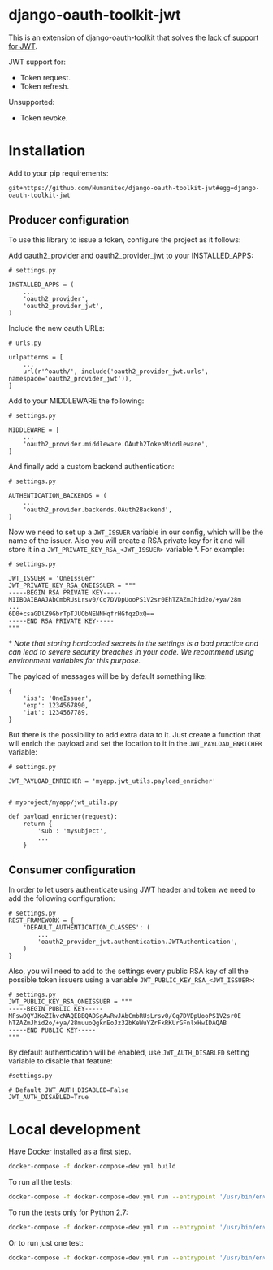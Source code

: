django-oauth-toolkit-jwt
========================

This is an extension of django-oauth-toolkit that solves the
[lack of support for JWT](https://github.com/jazzband/django-oauth-toolkit/issues/397).

JWT support for:

* Token request.
* Token refresh.

Unsupported:

* Token revoke.


Installation
============

Add to your pip requirements:

```
git+https://github.com/Humanitec/django-oauth-toolkit-jwt#egg=django-oauth-toolkit-jwt
```


Producer configuration
----------------------

To use this library to issue a token, configure the project as it follows:

Add oauth2_provider and oauth2_provider_jwt to your INSTALLED_APPS:

```
# settings.py

INSTALLED_APPS = (
    ...
    'oauth2_provider',
    'oauth2_provider_jwt',
)
```

Include the new oauth URLs:

```
# urls.py

urlpatterns = [
    ...
    url(r'^oauth/', include('oauth2_provider_jwt.urls', namespace='oauth2_provider_jwt')),
]
```

Add to your MIDDLEWARE the following:

```
# settings.py

MIDDLEWARE = [
    ...
    'oauth2_provider.middleware.OAuth2TokenMiddleware',
]
```

And finally add a custom backend authentication:

```
# settings.py

AUTHENTICATION_BACKENDS = (
    ...
    'oauth2_provider.backends.OAuth2Backend',
)
```

Now we need to set up a `JWT_ISSUER` variable in our config, which will be the
name of the issuer. Also you will create a RSA private key for it and will
store it in a `JWT_PRIVATE_KEY_RSA_<JWT_ISSUER>` variable \*. For example:


```
# settings.py

JWT_ISSUER = 'OneIssuer'
JWT_PRIVATE_KEY_RSA_ONEISSUER = """
-----BEGIN RSA PRIVATE KEY-----
MIIBOAIBAAJAbCmbRUsLrsv0/Cq7DVDpUooPS1V2sr0EhTZAZmJhid2o/+ya/28m
...
6D0+csaGDlZ9GbrTpTJUObNENNHqfrHGfqzDxQ==
-----END RSA PRIVATE KEY-----
"""
```

\* *Note that storing hardcoded secrets in the settings is a bad practice and
can lead to severe security breaches in your code. We recommend using
environment variables for this purpose.*

The payload of messages will be by default something like:

```
{
    'iss': 'OneIssuer',
    'exp': 1234567890,
    'iat': 1234567789,
}
```

But there is the possibility to add extra data to it. Just create a
function that will enrich the payload and set the location to it in the
`JWT_PAYLOAD_ENRICHER` variable:

```
# settings.py

JWT_PAYLOAD_ENRICHER = 'myapp.jwt_utils.payload_enricher'


# myproject/myapp/jwt_utils.py

def payload_enricher(request):
    return {
        'sub': 'mysubject',
        ...
    }
```


Consumer configuration
----------------------

In order to let users authenticate using JWT header and token we need to
add the following configuration:

```
# settings.py
REST_FRAMEWORK = {
    'DEFAULT_AUTHENTICATION_CLASSES': (
        ...
        'oauth2_provider_jwt.authentication.JWTAuthentication',
    )
}
```

Also, you will need to add to the settings every public RSA key of all the
possible token issuers using a variable `JWT_PUBLIC_KEY_RSA_<JWT_ISSUER>`:

```
# settings.py
JWT_PUBLIC_KEY_RSA_ONEISSUER = """
-----BEGIN PUBLIC KEY-----
MFswDQYJKoZIhvcNAQEBBQADSgAwRwJAbCmbRUsLrsv0/Cq7DVDpUooPS1V2sr0E
hTZAZmJhid2o/+ya/28muuoQgknEoJz32bKeWuYZrFkRKUrGFnlxHwIDAQAB
-----END PUBLIC KEY-----
"""
```

By default authentication will be enabled, use `JWT_AUTH_DISABLED` setting variable to disable that feature:

```
#settings.py

# Default JWT_AUTH_DISABLED=False
JWT_AUTH_DISABLED=True

```


Local development
=================

Have [Docker](https://www.docker.com/) installed as a first step.

```bash
docker-compose -f docker-compose-dev.yml build
```

To run all the tests:

```bash
docker-compose -f docker-compose-dev.yml run --entrypoint '/usr/bin/env' --rm dot_jwt tox
```

To run the tests only for Python 2.7:

```bash
docker-compose -f docker-compose-dev.yml run --entrypoint '/usr/bin/env' --rm dot_jwt tox -e py27
```

Or to run just one test:

```bash
docker-compose -f docker-compose-dev.yml run --entrypoint '/usr/bin/env' --rm dot_jwt tox -- -x tests/test_views.py::PasswordTokenViewTest::test_get_enriched_jwt
```

